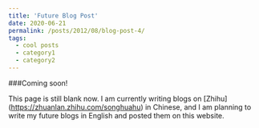 ```yaml
---
title: 'Future Blog Post'
date: 2020-06-21
permalink: /posts/2012/08/blog-post-4/
tags:
  - cool posts
  - category1
  - category2
---
```


###Coming soon! 

This page is still blank now. I am currently writing blogs on [Zhihu] (https://zhuanlan.zhihu.com/songhuahu) in Chinese, 
and I am planning to write my future blogs in English and posted them on this website.
